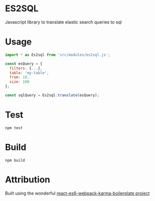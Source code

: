 # ES2SQL
Javascript library to translate elastic search queries to sql

# Usage
```javascript
import * as Es2sql from 'src/modules/es2sql.js';

const esQuery = {
  filters: {...},
  table: 'my-table',
  from: 10,
  size: 100
};

const sqlQuery = Es2sql.translate(esQuery);
```

# Test
``npm test``

# Build
``npm build``

# Attribution
Built using the wonderful [react-es6-webpack-karma-boilerplate project](https://github.com/mvader/react-es6-webpack-karma-boilerplate)
